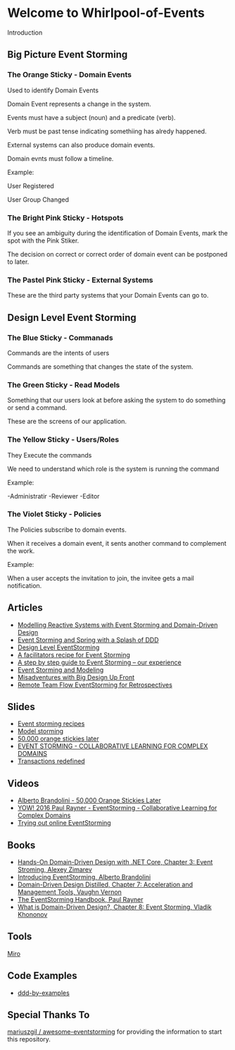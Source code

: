 # Welcome to Whirlpool-of-Events


Introduction



## Big Picture Event Storming



### The Orange Sticky - Domain Events

Used to identify Domain Events

Domain Event represents a change in the system.

Events must have a subject (noun) and a predicate (verb).

Verb must be past tense indicating somethiing has alredy happened.

External systems can also produce domain events.

Domain evnts must follow a timeline.

Example: 

User Registered

User Group Changed


### The Bright Pink Sticky - Hotspots

If you see an ambiguity during the identification of Domain Events, mark the spot with the Pink Stiker.

The decision on correct or correct order of domain event can be postponed to later.

### The Pastel Pink Sticky - External Systems

These are the third party systems that your Domain Events can go to.

## Design Level Event Storming

### The Blue Sticky - Commanads

Commands are the intents of users

Commands are something that changes the state of the system.

### The Green Sticky - Read Models

Something that our users look at before asking the system to do something or send a command.

These are the screens of our application.

### The Yellow Sticky - Users/Roles

They Execute the commands

We need to understand which role is the system is running the command

Example:

-Administratir
-Reviewer
-Editor

### The Violet Sticky - Policies

The Policies subscribe to domain events.

When it receives a domain event, it sents another command to complement the work.

Example:

When a user accepts the invitation to join, the invitee gets a mail notification.


## Articles

- [Modelling Reactive Systems with Event Storming and Domain-Driven Design](https://blog.redelastic.com/corporate-arts-crafts-modelling-reactive-systems-with-event-storming-73c6236f5dd7)
- [Event Storming and Spring with a Splash of DDD](https://spring.io/blog/2018/04/11/event-storming-and-spring-with-a-splash-of-ddd)
- [Design Level EventStorming](https://buildplease.com/pages/fpc-6/)
- [A facilitators recipe for Event Storming](https://medium.com/@springdo/a-facilitators-recipe-for-event-storming-941dcb38db0d)
- [A step by step guide to Event Storming – our experience](https://www.boldare.com/blog/event-storming-guide/)
- [Event Storming and Modeling](https://github.com/ylorph/RandomThoughts/blob/master/2019.08.16_StormingWithStickies.md)
- [Misadventures with Big Design Up Front](https://philippe.bourgau.net/misadventures-with-big-design-up-front/)
- [Remote Team Flow EventStorming for Retrospectives](https://medium.com/nick-tune-tech-strategy-blog/remote-team-flow-eventstorming-for-retrospectives-a8ea33cdb277)

## Slides

- [Event storming recipes](https://www.slideshare.net/ziobrando/event-storming-recipes)
- [Model storming ](https://www.slideshare.net/ziobrando/model-storming)
- [50.000 orange stickies later](https://www.slideshare.net/ziobrando/50000-orange-stickies-later)
- [EVENT STORMING - COLLABORATIVE LEARNING FOR COMPLEX DOMAINS](https://slides.yowconference.com/yowwest2016/Rayner-EventStorming.pdf)
- [Transactions redefined](https://www.slideshare.net/ziobrando/transactions-redefined)

## Videos

- [Alberto Brandolini - 50,000 Orange Stickies Later](https://www.youtube.com/watch?v=1i6QYvYhlYQ)
- [YOW! 2016 Paul Rayner - EventStorming - Collaborative Learning for Complex Domains](https://www.youtube.com/watch?v=04tGbixfGEY)
- [Trying out online EventStorming](https://www.youtube.com/watch?v=CbPEibNUe0s)

## Books

- [Hands-On Domain-Driven Design with .NET Core, Chapter 3: Event Stroming, Alexey Zimarev](https://www.packtpub.com/in/application-development/hands-domain-driven-design-net-core) 
- [Introducing EventStorming, Alberto Brandolini](http://eventstorming.com)
- [Domain-Driven Design Distilled, Chapter 7: Acceleration and Management Tools, Vaughn Vernon](https://www.pearson.com/us/higher-education/program/Vernon-Domain-Driven-Design-Distilled/PGM332632.html)
- [The EventStorming Handbook, Paul Rayner](https://leanpub.com/eventstorming_handbook)
- [What is Domain-Driven Design?, Chapter 8: Event Storming, Vladik Khononov](https://learning.oreilly.com/library/view/what-is-domain-driven/9781492057802/)

## Tools

[Miro](https://miro.com/)

## Code Examples

- [ddd-by-examples ](https://github.com/ddd-by-examples)

## Special Thanks To

[mariuszgil
/
awesome-eventstorming](https://github.com/mariuszgil/awesome-eventstorming) for providing the information to start this repository. 


















